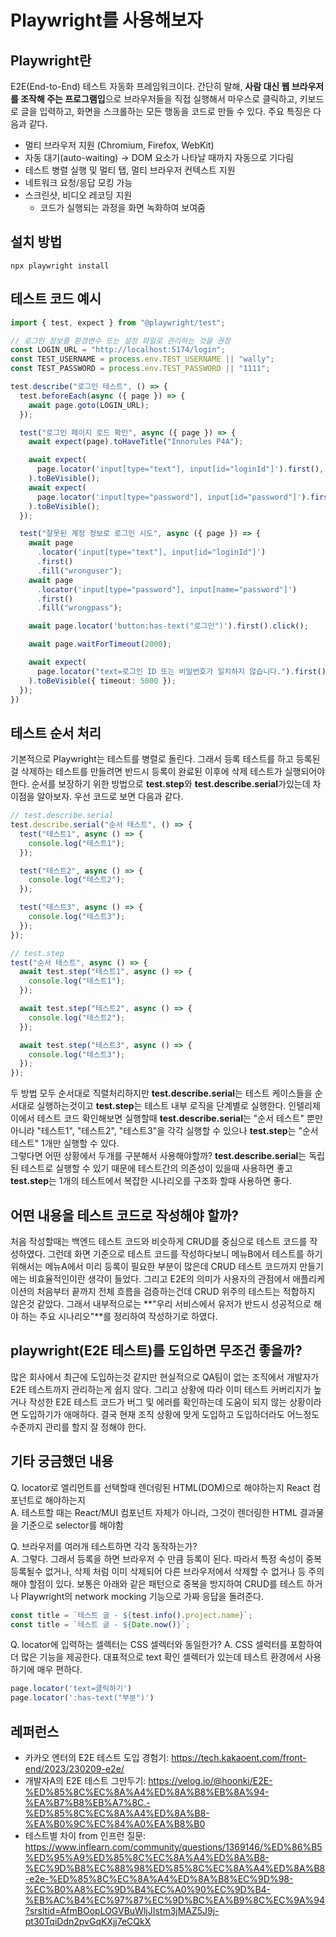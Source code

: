# Playwright를 사용해보자

## Playwright란

E2E(End-to-End) 테스트 자동화 프레임워크이다. 간단히 말해, **사람 대신 웹 브라우저를 조작해 주는 프로그램입**으로 브라우저들을 직접 실행해서 마우스로 클릭하고, 키보드로 글을 입력하고, 화면을 스크롤하는 모든 행동을 코드로 만들 수 있다. 주요 특징은 다음과 같다.

- 멀티 브라우저 지원 (Chromium, Firefox, WebKit)
- 자동 대기(auto-waiting) → DOM 요소가 나타날 때까지 자동으로 기다림
- 테스트 병렬 실행 및 멀티 탭, 멀티 브라우저 컨텍스트 지원
- 네트워크 요청/응답 모킹 가능
- 스크린샷, 비디오 레코딩 지원
  - 코드가 실행되는 과정을 화면 녹화하여 보여줌

## 설치 방법

```shell
npx playwright install
```

## 테스트 코드 예시

```typescript
import { test, expect } from "@playwright/test";

// 로그인 정보를 환경변수 또는 설정 파일로 관리하는 것을 권장
const LOGIN_URL = "http://localhost:5174/login";
const TEST_USERNAME = process.env.TEST_USERNAME || "wally";
const TEST_PASSWORD = process.env.TEST_PASSWORD || "1111";

test.describe("로그인 테스트", () => {
  test.beforeEach(async ({ page }) => {
    await page.goto(LOGIN_URL);
  });

  test("로그인 페이지 로드 확인", async ({ page }) => {
    await expect(page).toHaveTitle("Innorules P4A");

    await expect(
      page.locator('input[type="text"], input[id="loginId"]').first(),
    ).toBeVisible();
    await expect(
      page.locator('input[type="password"], input[id="password"]').first(),
    ).toBeVisible();
  });

  test("잘못된 계정 정보로 로그인 시도", async ({ page }) => {
    await page
      .locator('input[type="text"], input[id="loginId"]')
      .first()
      .fill("wronguser");
    await page
      .locator('input[type="password"], input[name="password"]')
      .first()
      .fill("wrongpass");

    await page.locator('button:has-text("로그인")').first().click();

    await page.waitForTimeout(2000);

    await expect(
      page.locator("text=로그인 ID 또는 비밀번호가 일치하지 않습니다.").first(),
    ).toBeVisible({ timeout: 5000 });
  });
})
```

## 테스트 순서 처리

기본적으로 Playwright는 테스트를 병렬로 돌린다. 그래서 등록 테스트를 하고 등록된걸 삭제하는 테스트를 만들려면 반드시 등록이 완료된 이후에 삭제 테스트가 실행되어야 한다.
순서를 보장하기 위한 방법으로 **test.step**와 **test.describe.serial**가있는데 차이점을 알아보자. 우선 코드로 보면 다음과 같다.

```typescript
// test.describe.serial
test.describe.serial("순서 테스트", () => {
  test("테스트1", async () => {
    console.log("테스트1");
  });

  test("테스트2", async () => {
    console.log("테스트2");
  });

  test("테스트3", async () => {
    console.log("테스트3");
  });
});

// test.step
test("순서 테스트", async () => {
  await test.step("테스트1", async () => {
    console.log("테스트1");
  });

  await test.step("테스트2", async () => {
    console.log("테스트2");
  });

  await test.step("테스트3", async () => {
    console.log("테스트3");
  });
});
```

두 방법 모두 순서대로 직렬처리하지만 **test.describe.serial**는 테스트 케이스들을 순서대로 실행하는것이고 **test.step**는 테스트 내부 로직을 단계별로 실행한다. 인텔리제이에서 테스트 코드 확인해보면 실행할때 **test.describe.serial**는 "순서 테스트" 뿐만 아니라 "테스트1", "테스트2", "테스트3"을 각각 실행할 수 있으나  **test.step**는 "순서 테스트" 1개만 실행할 수 있다.  
그렇다면 어떤 상황에서 두개를 구분해서 사용해야할까? **test.describe.serial**는 독립된 테스트로 실행할 수 있기 때문에 테스트간의 의존성이 있을때 사용하면 좋고  **test.step**는 1개의 테스트에서 복잡한 시나리오를 구조화 할때 사용하면 좋다.

## 어떤 내용을 테스트 코드로 작성해야 할까?

처음 작성할때는 백엔드 테스트 코드와 비슷하게 CRUD를 중심으로 테스트 코드를 작성하였다.
그런데 화면 기준으로 테스트 코드를 작성하다보니 메뉴B에서 테스트를 하기 위해서는 메뉴A에서 미리 등록이 필요한 부분이 많은데 CRUD 테스트 코드까지 만들기에는 비효율적인이란 생각이 들었다.
그리고 E2E의 의미가 사용자의 관점에서 애플리케이션의 처음부터 끝까지 전체 흐름을 검증하는건데 CRUD 위주의 테스트는 적합하지 않은것 같았다. 그래서 내부적으로는 **"우리 서비스에서 유저가 반드시 성공적으로 해야 하는 주요 시나리오"**를 정리하여 작성하기로 하였다.

## playwright(E2E 테스트)를 도입하면 무조건 좋을까?

많은 회사에서 최근에 도입하는것 같지만 현실적으로 QA팀이 없는 조직에서 개발자가 E2E 테스트까지 관리하는게 쉽지 않다. 그리고 상황에 따라 이미 테스트 커버리지가 높거나 작성한 E2E 테스트 코드가 버그 및 에러를 확인하는데 도움이 되지 않는 상황이라면 도입하기가 애매하다. 결국 현재 조직 상황에 맞게 도입하고 도입하더라도 어느정도 수준까지 관리를 할지 잘 정해야 한다.

## 기타 궁금했던 내용

Q. locator로 엘리먼트를 선택할때 렌더링된 HTML(DOM)으로 해야하는지 React 컴포넌트로 해야하는지  
A. 테스트할 때는 React/MUI 컴포넌트 자체가 아니라, 그것이 렌더링한 HTML 결과물을 기준으로 selector를 해야함

Q. 브라우저를 여러개 테스트하면 각각 동작하는가?  
A. 그렇다. 그래서 등록을 하면 브라우저 수 만큼 등록이 된다. 따라서 특정 속성이 중복 등록될수 없거나, 삭제 처럼 이미 삭제되어 다른 브라우저에서 삭제할 수 없거나 등 주의해야 할점이 있다. 보통은 아래와 같은 패턴으로 중복을 방지하여 CRUD를 테스트 하거나 Playwright의 network mocking 기능으로 가짜 응답을 돌려준다.

```typescript
const title = `테스트 글 - ${test.info().project.name}`;
const title = `테스트 글 - ${Date.now()}`;
```

Q. locator에 입력하는 셀렉터는 CSS 셀렉터와 동일한가?
A. CSS 셀럭터를 포함하여 더 많은 기능을 제공한다. 대표적으로 text 확인 셀렉터가 있는데 테스트 환경에서 사용하기에 매우 편하다.

```typescript
page.locator('text=클릭하기')
page.locator(':has-text("부분")')
```

## 레퍼런스

- 카카오 엔터의 E2E 테스트 도입 경험기: <https://tech.kakaoent.com/front-end/2023/230209-e2e/>
- 개발자A의 E2E 테스트 그만두기: <https://velog.io/@hoonki/E2E-%ED%85%8C%EC%8A%A4%ED%8A%B8%EB%8A%94-%EA%B7%B8%EB%A7%8C.-%ED%85%8C%EC%8A%A4%ED%8A%B8-%EA%B0%9C%EC%84%A0%EA%B8%B0>
- 테스트별 차이 from 인프런 질문: <https://www.inflearn.com/community/questions/1369146/%ED%86%B5%ED%95%A9%ED%85%8C%EC%8A%A4%ED%8A%B8-%EC%9D%B8%EC%88%98%ED%85%8C%EC%8A%A4%ED%8A%B8-e2e-%ED%85%8C%EC%8A%A4%ED%8A%B8%EC%9D%98-%EC%B0%A8%EC%9D%B4%EC%A0%90%EC%9D%B4-%EB%AC%B4%EC%97%87%EC%9D%BC%EA%B9%8C%EC%9A%94?srsltid=AfmBOopLOGVBuWljJIstm3jMAZ5J9j-pt30TqiDdn2pvGqKXjj7eCQkX>

